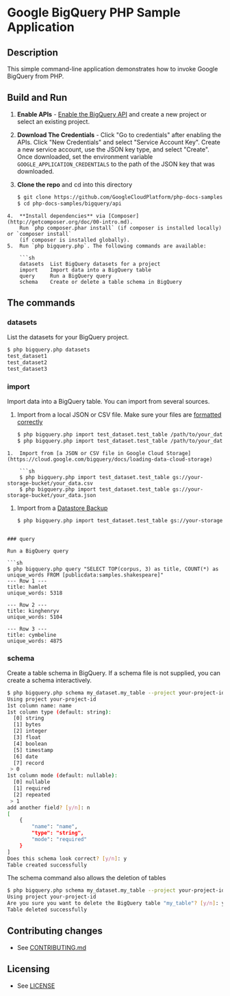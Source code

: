 # Google BigQuery PHP Sample Application

## Description

This simple command-line application demonstrates how to invoke Google BigQuery from PHP.

## Build and Run
1.  **Enable APIs** - [Enable the BigQuery API](https://console.cloud.google.com/flows/enableapi?apiid=bigquery)
    and create a new project or select an existing project.
2.  **Download The Credentials** - Click "Go to credentials" after enabling the APIs. Click "New Credentials"
    and select "Service Account Key". Create a new service account, use the JSON key type, and
    select "Create". Once downloaded, set the environment variable `GOOGLE_APPLICATION_CREDENTIALS`
    to the path of the JSON key that was downloaded.
3.  **Clone the repo** and cd into this directory

    ```sh
    $ git clone https://github.com/GoogleCloudPlatform/php-docs-samples
    $ cd php-docs-samples/bigquery/api
```
4.  **Install dependencies** via [Composer](http://getcomposer.org/doc/00-intro.md).
    Run `php composer.phar install` (if composer is installed locally) or `composer install`
    (if composer is installed globally).
5.  Run `php bigquery.php`. The following commands are available:

    ```sh
    datasets  List BigQuery datasets for a project
    import    Import data into a BigQuery table
    query     Run a BigQuery query
    schema    Create or delete a table schema in BigQuery
```

## The commands

### datasets

List the datasets for your BigQuery project.

```sh
$ php bigquery.php datasets
test_dataset1
test_dataset2
test_dataset3
```

### import

Import data into a BigQuery table. You can import from several sources.

1.  Import from a local JSON or CSV file. Make sure your files are
    [formatted correctly](https://cloud.google.com/bigquery/loading-data#specifying_the_source_format)

    ```sh
    $ php bigquery.php import test_dataset.test_table /path/to/your_data.csv
    $ php bigquery.php import test_dataset.test_table /path/to/your_data.json
```
1.  Import from [a JSON or CSV file in Google Cloud Storage](https://cloud.google.com/bigquery/docs/loading-data-cloud-storage)

    ```sh
    $ php bigquery.php import test_dataset.test_table gs://your-storage-bucket/your_data.csv
    $ php bigquery.php import test_dataset.test_table gs://your-storage-bucket/your_data.json
```
1.  Import from a [Datastore Backup](https://cloud.google.com/bigquery/loading-data-cloud-datastore)

    ```sh
    $ php bigquery.php import test_dataset.test_table gs://your-storage-bucket/your_data.backup_info
```

### query

Run a BigQuery query

```sh
$ php bigquery.php query "SELECT TOP(corpus, 3) as title, COUNT(*) as unique_words FROM [publicdata:samples.shakespeare]"
--- Row 1 ---
title: hamlet
unique_words: 5318

--- Row 2 ---
title: kinghenryv
unique_words: 5104

--- Row 3 ---
title: cymbeline
unique_words: 4875
```

### schema

Create a table schema in BigQuery. If a schema file is not supplied, you can
create a schema interactively.

```sh
$ php bigquery.php schema my_dataset.my_table --project your-project-id
Using project your-project-id
1st column name: name
1st column type (default: string):
  [0] string
  [1] bytes
  [2] integer
  [3] float
  [4] boolean
  [5] timestamp
  [6] date
  [7] record
 > 0
1st column mode (default: nullable):
  [0] nullable
  [1] required
  [2] repeated
 > 1
add another field? [y/n]: n
[
    {
        "name": "name",
        "type": "string",
        "mode": "required"
    }
]
Does this schema look correct? [y/n]: y
Table created successfully
```

The schema command also allows the deletion of tables
```sh
$ php bigquery.php schema my_dataset.my_table --project your-project-id --delete
Using project your-project-id
Are you sure you want to delete the BigQuery table "my_table"? [y/n]: y
Table deleted successfully
```

## Contributing changes

* See [CONTRIBUTING.md](../../CONTRIBUTING.md)

## Licensing

* See [LICENSE](../../LICENSE)
